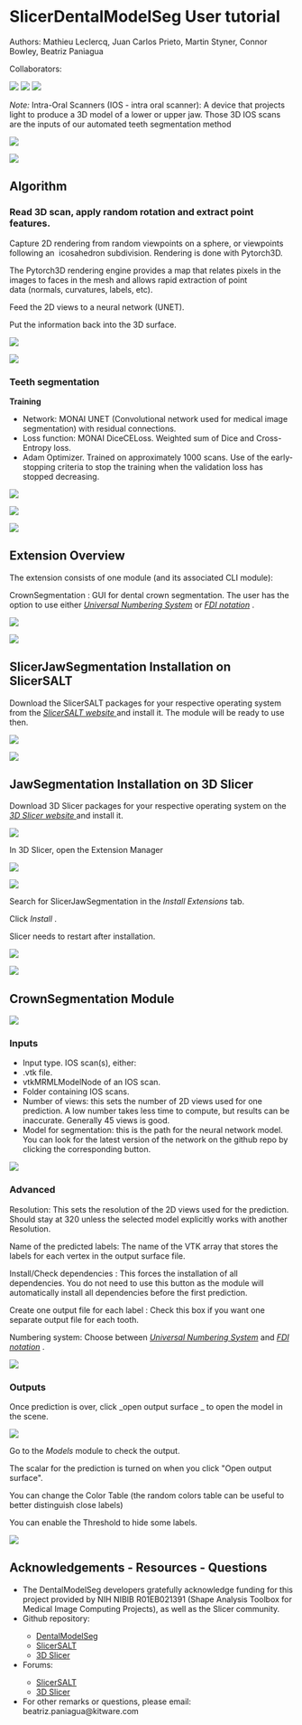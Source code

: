 # SlicerDentalModelSeg User tutorial

Authors: Mathieu Leclercq\, Juan Carlos Prieto\, Martin Styner\, Connor Bowley\, Beatriz Paniagua 

Collaborators:

![](img/SlicerSALT-SPHARM-PDM-Tutorial_0.png)
![](img/SlicerSALT-SPHARM-PDM-Tutorial_1.png)
![](img/SlicerSALT-SPHARM-PDM-Tutorial_2.png)

_Note:_ Intra\-Oral Scanners \(IOS - intra oral scanner\):    A device that projects light to produce a 3D model of a lower or upper jaw. Those 3D IOS scans are the inputs of our automated teeth segmentation method

![](img/SlicerSALT-SlicerDentalModelSeg-Tutorial_3.png)

![](img/SlicerSALT-SlicerDentalModelSeg-Tutorial_4.png)

## Algorithm

### Read 3D scan, apply random rotation and extract point features.

Capture 2D rendering from random viewpoints on a sphere, or viewpoints following an  icosahedron subdivision. Rendering is done with Pytorch3D.

The Pytorch3D rendering engine provides a map that relates pixels in the images to faces in the mesh and allows rapid extraction of point data (normals, curvatures, labels, etc).

Feed the 2D views to a neural network (UNET).

Put the information back into the 3D surface.

![](img/SlicerSALT-SlicerDentalModelSeg-Tutorial_5.png)

![](img/SlicerSALT-SlicerDentalModelSeg-Tutorial_6.png)

### Teeth segmentation

**Training** 

* Network: MONAI UNET \(Convolutional network used for medical image segmentation\) with residual connections\.
* Loss function: MONAI DiceCELoss\. Weighted sum of Dice and Cross\-Entropy loss\.
* Adam Optimizer\. Trained on approximately 1000 scans\. Use of the early\-stopping criteria to stop the training when the validation loss has stopped decreasing\.

![](img/SlicerSALT-SlicerDentalModelSeg-Tutorial_7.png)

![](img/SlicerSALT-SlicerDentalModelSeg-Tutorial_8.png)

![](img/SlicerSALT-SlicerDentalModelSeg-Tutorial_9.png)

## Extension Overview

The extension consists of one module \(and its associated CLI module\):

 CrownSegmentation   : GUI for dental crown segmentation\. The user has the option to use either    _[Universal Numbering System](https://en.wikipedia.org/wiki/Universal_Numbering_System)_    or    _[FDI notation](https://en.wikipedia.org/wiki/FDI_World_Dental_Federation_notation)_   \.

![](img/SlicerSALT-SlicerDentalModelSeg-Tutorial_10.png)

![](img/SlicerSALT-SlicerDentalModelSeg-Tutorial_11.png)

## SlicerJawSegmentation Installation on SlicerSALT

Download the SlicerSALT packages for your respective operating system from the   _[SlicerSALT website ](http://salt.slicer.org)_  and install it\.   The module   will be ready to use then\. 

![](img/SlicerSALT-SlicerDentalModelSeg-Tutorial_12.png)

![](img/SlicerSALT-SlicerDentalModelSeg-Tutorial_13.png)

## JawSegmentation Installation on 3D Slicer

 Download 3D Slicer packages for your respective operating system on the   _[3D Slicer website ](http://www.slicer.org)_  and install it\.

![](img/SlicerSALT-SlicerDentalModelSeg-Tutorial_15.png)

 In 3D Slicer\, open the Extension Manager

![](img/SlicerSALT-SlicerDentalModelSeg-Tutorial_16.png)

![](img/SlicerSALT-SlicerDentalModelSeg-Tutorial_17.png)

Search for    SlicerJawSegmentation    in the    _Install Extensions_    tab\.

Click    _Install_   \.

Slicer needs to    restart    after installation\.

![](img/SlicerSALT-SlicerDentalModelSeg-Tutorial_18.png)

![](img/SlicerSALT-SlicerDentalModelSeg-Tutorial_19.png)

## CrownSegmentation Module

![](img/SlicerSALT-SlicerDentalModelSeg-Tutorial_20.png)

### Inputs

*  Input type\. IOS scan\(s\)\, either:  
  *  \.vtk file\.
  * vtkMRMLModelNode of an IOS scan\.
  * Folder containing IOS scans\. 
*  Number of views:    this sets the number of 2D views used for one prediction\. A low number takes less time to compute\, but results can be inaccurate\. Generally 45 views is good\.
*  Model for segmentation:    this is the path for the neural network model\. You can look for the latest version of the network on the github repo by clicking the corresponding button\.

![](img/SlicerSALT-SlicerDentalModelSeg-Tutorial_21.png)

### Advanced

 Resolution:    This sets the resolution of the 2D views used for the prediction\.       Should stay at 320 unless the selected model explicitly works with another Resolution\.

 Name of the predicted labels:    The name of the VTK array that stores the labels for each vertex in the output surface file\.

 Install/Check dependencies   : This forces the installation of all dependencies\. You do not need to use this button as the module will automatically install all dependencies before the first prediction\.

 Create one output file for each label   : Check this box if you want one separate output file for each tooth\.

Numbering system: Choose between    _[Universal Numbering System](https://en.wikipedia.org/wiki/Universal_Numbering_System)_    and    _[FDI notation](https://en.wikipedia.org/wiki/FDI_World_Dental_Federation_notation)_   \.

![](img/SlicerSALT-SlicerDentalModelSeg-Tutorial_22.png)

### Outputs

Once prediction is over\, click    _open output surface _   to open the model in the scene\.

![](img/SlicerSALT-SlicerDentalModelSeg-Tutorial_23.png)

Go to the    _Models_    module to check the output\.

The scalar for the prediction is turned on when you click "Open output surface"\.

You can change the Color Table \(the random colors table can be useful to better distinguish close labels\)

You can enable the Threshold to hide some labels\.

![](img/SlicerSALT-SlicerDentalModelSeg-Tutorial_24.png)

## Acknowledgements \- Resources \- Questions

<ul>
  <li>The DentalModelSeg developers gratefully acknowledge funding for this project provided by NIH NIBIB R01EB021391 (Shape Analysis Toolbox for Medical Image Computing Projects), as well as the Slicer community.</li>
  <li>Github repository:</li>
      <ul>
            <li><a href="https://github.com/DCBIA-OrthoLab/SlicerDentalModelSeg.git">DentalModelSeg</a></li>
            <li><a href="https://salt.slicer.org">SlicerSALT</a></li>
            <li><a href="https://github.com/Slicer/Slicer">3D Slicer</a></li>
      </ul>
  <li>Forums:</li>
      <ul>
            <li><a href="https://discourse.slicer.org/t/about-the-slicersalt-category/47">SlicerSALT</a></li>
            <li><a href="https://discourse.slicer.org/">3D Slicer</a></li>
      </ul>
  <li>For other remarks or questions, please email: beatriz.paniagua@kitware.com</li>
</ul>


